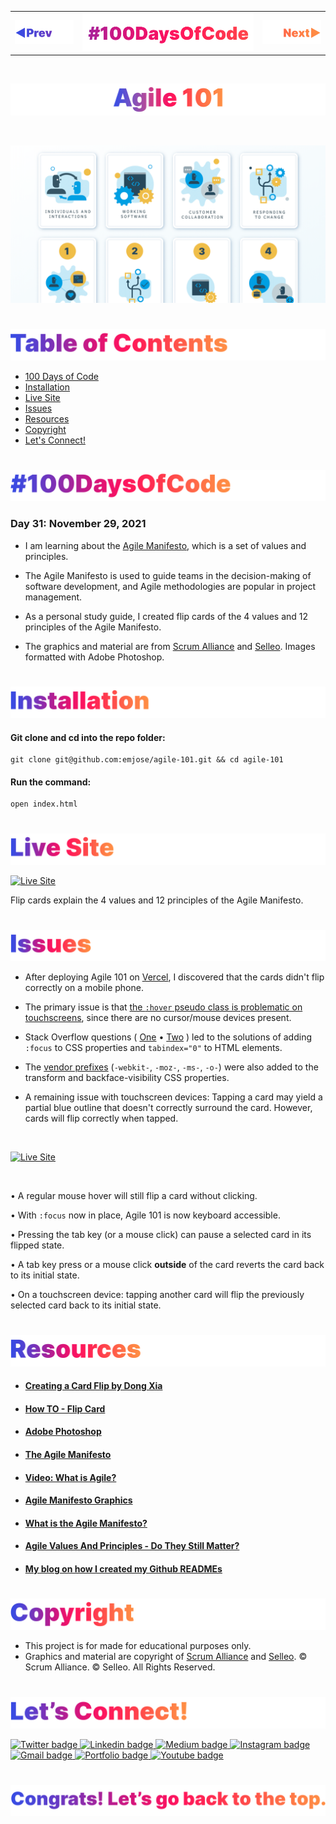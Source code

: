 <p id="header"><p>

<table><tr>
<td> <a href="https://github.com/emjose/take-a-guess/#header"><img src="Assets/header-left.png" alt="previous" style="width: 200px;"/></a> </td>
<td> <a href="https://github.com/emjose/one-hundred/#header"><img src="Assets/header-center.png" alt="100 days of code" style="width: 580px;"/></a> </td>
<td> <a href="https://github.com/emjose/js-notes-app#header"><img src="Assets/header-right.png" alt="next" style="width: 200px;"/></a> </td>

</tr></table>

<br>

<p id="project-title"><p>

<a href=#table-of-contents>![Agile 101](Assets/inter-031-agile-101.png)</a>

<br>

<a href="https://agile-101.vercel.app/">![Agile 101](Assets/preview-031-agile-101.png)</a>

#

<p id="table-of-contents"><p>

<a href=#table-of-contents>![Table of Contents](Assets/inter-toc.png)</a>

-   [100 Days of Code](#100days)
-   [Installation](#installation)
-   [Live Site](#live-site)
-   [Issues](#issues)
-   [Resources](#resources)
-   [Copyright](#copyright)
-   [Let's Connect!](#lets-connect)

#

<p id="100days"><p>

<a href=#100days>![#100DaysOfCode](Assets/inter-100hash.png)</a>

### Day 31: November 29, 2021

-   I am learning about the <a href="https://agilemanifesto.org/">Agile Manifesto</a>, which is a set of values and principles.

-   The Agile Manifesto is used to guide teams in the decision-making of software development, and Agile methodologies are popular in project management.

-   As a personal study guide, I created flip cards of the 4 values and 12 principles of the Agile Manifesto.

-   The graphics and material are from <a href="https://www.scrumalliance.org/agile-organizations/manifesto">Scrum Alliance</a> and <a href="https://selleo.com/blog/agile-values-and-principles-do-they-still-matter">Selleo</a>. Images formatted with Adobe Photoshop.

#

<p id="installation"><p>

<a href=#installation>![Installation](Assets/inter-installation.png)</a>

#### Git clone and cd into the repo folder:

```
git clone git@github.com:emjose/agile-101.git && cd agile-101
```

#### Run the command:

```
open index.html
```

#

<p id="live-site"><p>

<a href="https://agile-101.vercel.app/">![Live Site](Assets/inter-live-site.png)</a>

<a href="https://agile-101.vercel.app/">![Live Site](Assets/031-agile.gif)</a>

Flip cards explain the 4 values and 12 principles of the Agile Manifesto.

#

<p id="issues"><p>

<a href=#issues>![Issues](Assets/inter-issues.png)</a>

-   After deploying Agile 101 on <a href="https://vercel.com">Vercel</a>, I discovered that the cards didn't flip correctly on a mobile phone.

-   The primary issue is that <a href="https://developer.mozilla.org/en-US/docs/Web/CSS/:hover">the `:hover` pseudo class is problematic on touchscreens</a>, since there are no cursor/mouse devices present.

-   Stack Overflow questions ( <a href="https://stackoverflow.com/questions/22559756/changing-hover-to-touch-click-for-mobile-devices">One</a> • <a href="https://stackoverflow.com/questions/19792575/css3-flip-functionality-problems-with-backface-visibility">Two</a> ) led to the solutions of adding `:focus` to CSS properties and `tabindex="0"` to HTML elements.

-   The <a href="https://developer.mozilla.org/en-US/docs/Glossary/Vendor_Prefix">vendor prefixes</a> (`-webkit-`, `-moz-`, `-ms-`, `-o-`) were also added to the transform and backface-visibility CSS properties.

-   A remaining issue with touchscreen devices: Tapping a card may yield a partial blue outline that doesn't correctly surround the card. However, cards will flip correctly when tapped.

<br>

<a href="https://agile-101.vercel.app/">![Live Site](Assets/inter-agile-issue.gif)</a>

<br>

• A regular mouse hover will still flip a card without clicking.

• With `:focus` now in place, Agile 101 is now keyboard accessible.

• Pressing the tab key (or a mouse click) can pause a selected card in its flipped state.

• A tab key press or a mouse click **outside** of the card reverts the card back to its initial state.

• On a touchscreen device: tapping another card will flip the previously selected card back to its initial state.

#

<p id="resources"><p>

<a href=#resources>![Resources](Assets/inter-resources.png)</a>

-   #### [Creating a Card Flip by Dong Xia](https://dong-xia.medium.com/creating-a-card-flip-i-challenge-you-to-a-duel-4e4e124c5060)

-   #### [How TO - Flip Card](https://www.w3schools.com/howto/howto_css_flip_card.asp)

-   #### [Adobe Photoshop](https://www.adobe.com/products/photoshop/free-trial-download.html)
-   #### [The Agile Manifesto](http://agilemanifesto.org/)

-   #### [Video: What is Agile?](https://www.youtube.com/watch?v=Z9QbYZh1YXY)

-   #### [Agile Manifesto Graphics](https://www.scrumalliance.org/agile-organizations/manifesto)

-   #### [What is the Agile Manifesto?](https://airfocus.com/glossary/what-is-agile-manifesto/)

-   #### [Agile Values And Principles - Do They Still Matter?](https://selleo.com/blog/agile-values-and-principles-do-they-still-matter)

-   #### [My blog on how I created my Github READMEs](https://emmanueljose.medium.com/readme-a-makeover-story-b9c7be37a6de?sk=7ae6623d365409d875753e4604e42ffd)

#

<p id="copyright"><p>

<a href=#copyright>![Copyright](Assets/inter-copyright.png)</a>

-   This project is for made for educational purposes only.
-   Graphics and material are copyright of <a href="https://www.scrumalliance.org/">Scrum Alliance</a> and <a href="https://selleo.com/blog/agile-values-and-principles-do-they-still-matter">Selleo</a>. © Scrum Alliance. © Selleo. All Rights Reserved.

#

<p id="lets-connect"><p>

<a href=#lets-connect>![Let's Connect!](Assets/inter-lets-connect.png)</a>

<p><a href="https://twitter.com/Emmanuel_Labor"><img src="https://img.shields.io/badge/twitter-%231DA1F2.svg?&style=for-the-badge&logo=twitter&logoColor=white" height=30 width=90 alt="Twitter badge"> <a href="https://www.linkedin.com/in/emmanuelpjose/"><img src="https://img.shields.io/badge/linkedin-%230064e7.svg?&style=for-the-badge&logo=linkedin&logoColor=white" height=30 width=90 alt="Linkedin badge"> <a href="https://emmanueljose.medium.com/"><img src="https://img.shields.io/badge/medium-%238700f5.svg?&style=for-the-badge&logo=medium&logoColor=white" height=30 width=90 alt="Medium badge"> <a href="https://www.instagram.com/emmanuel_jose/"><img src="https://img.shields.io/badge/instagram-%23ff0077.svg?&style=for-the-badge&logo=instagram&logoColor=white" height=30 width=90 alt="Instagram badge"> <a href="mailto:emjose@gmail.com"><img src="https://img.shields.io/badge/gmail-%23fd1745.svg?&style=for-the-badge&logo=gmail&logoColor=white" height=30 width=90 alt="Gmail badge"> <a href="https://www.emmanuel-jose.com/"><img src="https://img.shields.io/badge/portfolio-%23FF0000.svg?&style=for-the-badge&logoColor=white" height=30 width=90 alt="Portfolio badge"> <a href="https://github.com/emjose"><img src="https://img.shields.io/badge/github-%23ff8e44.svg?&style=for-the-badge&logo=github&logoColor=white" height=30 width=90 alt="Youtube badge"></p>

#

<a href=#header>![Back to Top](Assets/inter-congrats.png)</a>
